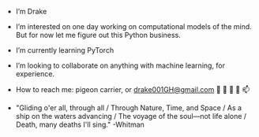 - I’m Drake 
- I’m interested  on one day working on computational models of the mind. But for now let me figure out this Python business. 
- I’m currently learning PyTorch  
- I’m looking to collaborate on anything with machine learning, for experience.
- How to reach me: pigeon carrier, or drake001GH@gmail.com
👋 👀 🌱 💞️ 📫



- "Gliding o'er all, through all / 
Through Nature, Time, and Space / 
As a ship on the waters advancing / 
The voyage of the soul—not life alone / 
Death, many deaths I'll sing." -Whitman
